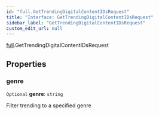 ```yaml
---
id: "full.GetTrendingDigitalContentIDsRequest"
title: "Interface: GetTrendingDigitalContentIDsRequest"
sidebar_label: "GetTrendingDigitalContentIDsRequest"
custom_edit_url: null
---
```


[full](../namespaces/full.md).GetTrendingDigitalContentIDsRequest

## Properties

### genre

 `Optional` **genre**: `string`

Filter trending to a specified genre
